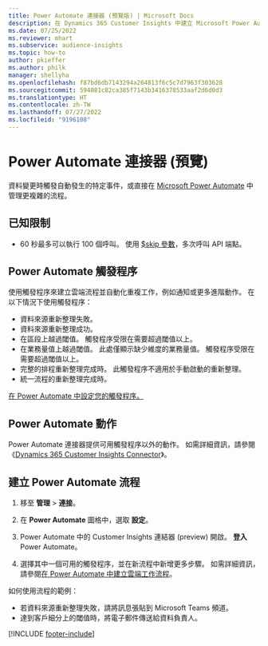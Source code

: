 ```yaml
---
title: Power Automate 連接器 (預覽版) | Microsoft Docs
description: 在 Dynamics 365 Customer Insights 中建立 Microsoft Power Automate 的流程。
ms.date: 07/25/2022
ms.reviewer: mhart
ms.subservice: audience-insights
ms.topic: how-to
author: pkieffer
ms.author: philk
manager: shellyha
ms.openlocfilehash: f87bd6db7143294a264813f6c5c7d7963f303628
ms.sourcegitcommit: 594081c82ca385f7143b3416378533aaf2d6d0d3
ms.translationtype: HT
ms.contentlocale: zh-TW
ms.lasthandoff: 07/27/2022
ms.locfileid: "9196108"
---
```

# <a name="power-automate-connector-preview"></a>Power Automate 連接器 (預覽)

資料變更時觸發自動發生的特定事件，或直接在 [Microsoft Power Automate](https://flow.microsoft.com/) 中管理更複雜的流程。

## <a name="known-limitations"></a>已知限制

- 60 秒最多可以執行 100 個呼叫。 使用 [$skip 參數](/connectors/customerinsights/#get-items-from-an-entity)，多次呼叫 API 端點。

## <a name="power-automate-triggers"></a>Power Automate 觸發程序

使用觸發程序來建立雲端流程並自動化重複工作，例如通知或更多進階動作。 在以下情況下使用觸發程序：

- 資料來源重新整理失敗。
- 資料來源重新整理成功。
- 在區段上越過閾值。 觸發程序受限在需要超過閾值以上。
- 在業務量值上越過閾值。 此處僅顯示缺少維度的業務量值。 觸發程序受限在需要超過閾值以上。
- 完整的排程重新整理完成時。 此觸發程序不適用於手動啟動的重新整理。
- 統一流程的重新整理完成時。

[在 Power Automate 中設定您的觸發程序。](https://flow.microsoft.com/connectors/shared_customerinsights/dynamics-365-customer-insights-connector/)

## <a name="power-automate-actions"></a>Power Automate 動作

Power Automate 連接器提供可用觸發程序以外的動作。 如需詳細資訊，請參閱《[Dynamics 365 Customer Insights Connector](/connectors/customerinsights/)》。

## <a name="create-a-power-automate-flow"></a>建立 Power Automate 流程

1. 移至 **管理** > **連接**。

1. 在 **Power Automate** 圖格中，選取 **設定**。

1. Power Automate 中的 Customer Insights 連結器 (preview) 開啟。 **登入** Power Automate。

1. 選擇其中一個可用的觸發程序，並在新流程中新增更多步驟。 如需詳細資訊，請參閱[在 Power Automate 中建立雲端工作流程](/power-automate/get-started-logic-flow)。

如何使用流程的範例： 
- 若資料來源重新整理失敗，請將訊息張貼到 Microsoft Teams 頻道。 
- 達到客戶細分上的閾值時，將電子郵件傳送給資料負責人。

[!INCLUDE [footer-include](includes/footer-banner.md)]

